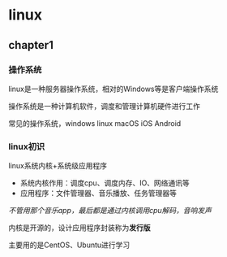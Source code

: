 # linux

## chapter1

### 操作系统

linux是一种服务器操作系统，相对的Windows等是客户端操作系统

操作系统是一种计算机软件，调度和管理计算机硬件进行工作

常见的操作系统，windows linux macOS iOS Android

### linux初识

linux系统内核+系统级应用程序

* 系统内核作用：调度cpu、调度内存、IO、网络通讯等
* 应用程序：文件管理器、音乐播放、任务管理器等

*不管用那个音乐app，最后都是通过内核调用cpu解码，音响发声*

内核是开源的，设计应用程序封装称为**发行版**

主要用的是CentOS、Ubuntu进行学习





